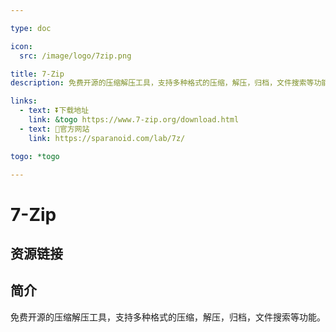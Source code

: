 ```yaml
---

type: doc

icon:
  src: /image/logo/7zip.png

title: 7-Zip
description: 免费开源的压缩解压工具，支持多种格式的压缩，解压，归档，文件搜索等功能。

links:
  - text: ⏬下载地址
    link: &togo https://www.7-zip.org/download.html
  - text: 📖官方网站
    link: https://sparanoid.com/lab/7z/

togo: *togo

---
```


<ShowLogo />

# 7-Zip

<ShowBreadcrumb />

## 资源链接

<ShowLinks />

## 简介

免费开源的压缩解压工具，支持多种格式的压缩，解压，归档，文件搜索等功能。
